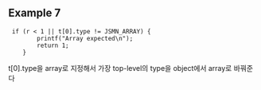 Example 7
-------------
<pre><code> if (r < 1 || t[0].type != JSMN_ARRAY) {
        printf("Array expected\n");
        return 1;
    }
</code></pre>
t[0].type을 array로 지정해서 가장 top-level의 type을 object에서 array로 바꿔준다
